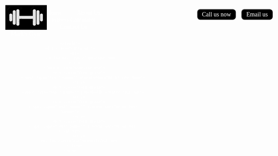 <!DOCTYPE html>
<html lang="en">
<head>
    <meta charset="UTF-8">
    <meta http-equiv="X-UA-Compatible" content="IE=edge">
    <meta name="viewport" content="width=device-width, initial-scale=1.0">
    <title>Mark's Gym</title>
</head>
<link rel="preconnect" href="https://fonts.gstatic.com">
<link href="https://fonts.googleapis.com/css2?family=Baloo+Bhai+2:wght@800&display=swap" rel="stylesheet">
<style>
    body{
        color: white;
        margin: 0px;
        padding: 0px;
        background: url("abs-1850926_1280.jpg");
        background-size: auto;
        font-family: 'Baloo Bhai 2', cursive;
        background: contain 200px 500px;
    }
    .left{
        /* border: 2px solid red; */
       display: inline-block ;
       position: absolute;
       left: 40px;
        top: 20px;
    }
    .mid{
        /* border: 2px solid red; */
        display: block ;
        width: 50%;
        margin: 20px auto;
    }
    .right{
        position: absolute;
        /* border: 2px solid red; */
        display: inline-block ;
        right: 34px;
        top: 33px;
    }
    .navbar{
        display: inline-block;
    }
    .navbar li{
        font-size: 20px;
        display: inline-block;
    }
    .navbar li a{
        color: white;
        text-decoration: none;
        padding: 34px 23px;
    }
    .navbar li a:hover{
        text-decoration: underline;
        color: rgb(194, 140, 25);
    }
    .left img{
        width: 136px;
         filter: invert(100%);
    } 
    .left div{
        line-height: 19px;
        font-size: 20px;
        text-align: center;
    }
    .btn{
        margin-bottom: 20px;
        font-family: 'Baloo Bhai 2', cursive;
        margin: 0px 9px;
        background-color: black;
        color: white;
        padding: 4px 14px;
        border-radius: 10px;
        font-size: 20px;
        cursor: pointer;
    }
    .btn:hover{
        background-color: grey;
    }
    .container{
        /* border: 2px soid green; */
        border: 2px solid white;
        margin: 97px 734px;
        padding: 75px;
        width: 40%;
        border-radius: 28px;
    }
    .form-group input{
        font-family: 'Baloo Bhai 2',cursive;
        text-align: center;
        display: block;
        width: 508px;
        padding: 6px;
        border: 2px solid black;
        margin: 11px auto;
        font-size: 21px;
        border-radius: 8px;
    }
    .container h1{
        text-align: center;;
    }
    .container button{
        display: block;
        width: 71%;
        margin: 20px auto;

    }
   
</style>
<link rel="stylesheet" href="style.css">
<body>
    <header class="header">
        <div class="left">
            <img src="bg.jpg" alt="">
            <div>Mark's Gym</div>
        </div>
        <div class="mid">
            <ul class="navbar">
                <li> <a href="#" class="active">Home</a></li>
                <li> <a href="#">About Us</a></li>
                <li> <a href="#">Fitness Calculator</a></li>
                <li> <a href="#">Contact Us</a></li>
            </ul>
        </div>
        <div class="right">
            <button class="btn">Call us now</button><button class="btn">Email us</button>
        </div>
        
    </header>
    <div class="container">
        <h1>
            Join the best gym of Dehradun NOW
        </h1>
        <form action="noaction.php">
            <div class="form-group">
                <input type="text" name="" placeholder="Enter Your Name">
            </div>
            <div class="form-group">
                <input type="text" name="" placeholder="Enter Your Age">
            </div>
            <div class="form-group">
                <input type="text" name="" placeholder="Enter Your Gender">
            </div>
            <div class="form-group">
                <input type="text" name="" placeholder="Enter Your Locality">
            </div>
            <button class="btn">Submit</button>
        </form>
    </div>

</body>
</html>
